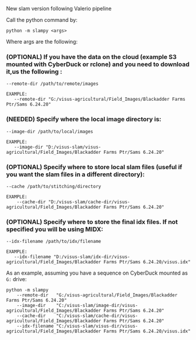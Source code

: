 
New slam version following Valerio pipeline

Call the python command by:


```
python -m slampy <args>
```

Where args are the following:

### (OPTIONAL) If you have the data on the cloud (example S3 mounted with CyberDuck or rclone) and you need to download it,us the following :
```
--remote-dir /path/to/remote/images

EXAMPLE:
   --remote-dir "G:/visus-agricultural/Field_Images/Blackadder Farms Ptr/Sams 6.24.20"
```

### (NEEDED) Specify where the local image directory is:
```
--image-dir /path/to/local/images

EXAMPLE:
   --image-dir "D:/visus-slam/visus-agricultural/Field_Images/Blackadder Farms Ptr/Sams 6.24.20"
```

### (OPTIONAL) Specify where to store local slam files (useful if you want the slam files in a different directory):
```
--cache /path/to/stitching/directory

EXAMPLE:
    --cache-dir "D:/visus-slam/cache-dir/visus-agricultural/Field_Images/Blackadder Farms Ptr/Sams 6.24.20"
````

### (OPTIONAL) Specify where to store the final idx files. If not specified you will be using MIDX:

```
--idx-filename /path/to/idx/filename

EXAMPLE:
   --idx-filename "D:/visus-slam/idx-dir/visus-agricultural/Field_Images/Blackadder Farms Ptr/Sams 6.24.20/visus.idx"
```

As an example, assuming you have a sequence on CyberDuck mounted as `G:` drive:

```
python -m slampy 
	--remote-dir   "G:/visus-agricultural/Field_Images/Blackadder Farms Ptr/Sams 6.24.20" 
	--image-dir    "C:/visus-slam/image-dir/visus-agricultural/Field_Images/Blackadder Farms Ptr/Sams 6.24.20" 
	--cache-dir    "C:/visus-slam/cache-dir/visus-agricultural/Field_Images/Blackadder Farms Ptr/Sams 6.24.20" 
	--idx-filename "C:/visus-slam/visus-dir/visus-agricultural/Field_Images/Blackadder Farms Ptr/Sams 6.24.20/visus.idx"
````